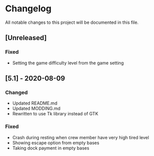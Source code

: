 # Changelog
All notable changes to this project will be documented in this file.

## [Unreleased]

### Fixed
- Setting the game difficulty level from the game setting

## [5.1] - 2020-08-09

### Changed
- Updated README.md
- Updated MODDING.md
- Rewritten to use Tk library instead of GTK

### Fixed
- Crash during resting when crew member have very high tired level
- Showing escape option from empty bases
- Taking dock payment in empty bases
